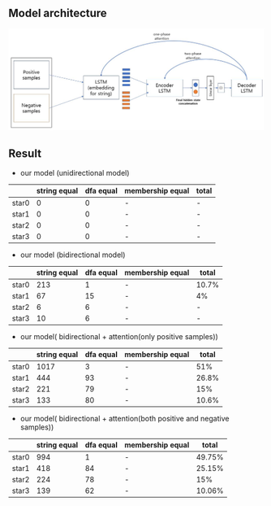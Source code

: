 ## Model architecture
![ex_screenshot](../assets/model_version3.JPG)
## Result
- our model (unidirectional model)

|   |string equal|dfa equal|membership equal|total|
|------|---|---|---|---|
|star0|0|0|-|-|
|star1|0|0|-|-|
|star2|0|0|-|-|
|star3|0|0|-|-|

- our model (bidirectional model)

|   |string equal|dfa equal|membership equal|total|
|------|---|---|---|---|
|star0|213|1|-|10.7%|
|star1|67|15|-|4%|
|star2|6|6|-|-|
|star3|10|6|-|-|

- our model( bidirectional + attention(only positive samples))

|   |string equal|dfa equal|membership equal|total|
|------|---|---|---|---|
|star0|1017|3|-|51%|
|star1|444|93|-|26.8%|
|star2|221|79|-|15%|
|star3|133|80|-|10.6%|

-  our model( bidirectional + attention(both positive and negative samples))

|   |string equal|dfa equal|membership equal|total|
|------|---|---|---|---|
|star0|994|1|-|49.75%|
|star1|418|84|-|25.15%|
|star2|224|78|-|15%|
|star3|139|62|-|10.06%|
